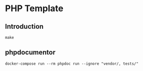 # PHP Template

## Introduction

```shwll
make
```

## phpdocumentor

```shell
docker-compose run --rm phpdoc run --ignore "vendor/, tests/"
```